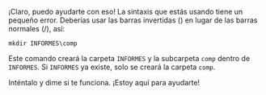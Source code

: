 ¡Claro, puedo ayudarte con eso! La sintaxis que estás usando tiene un pequeño error. Deberías usar las barras invertidas (\) en lugar de las barras normales (/), así:

```plaintext
mkdir INFORMES\comp
```

Este comando creará la carpeta `INFORMES` y la subcarpeta `comp` dentro de `INFORMES`. Si `INFORMES` ya existe, solo se creará la carpeta `comp`.

Inténtalo y dime si te funciona. ¡Estoy aquí para ayudarte!